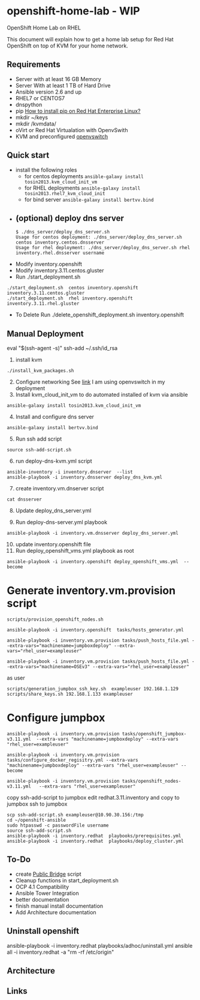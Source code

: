 # openshift-home-lab - WIP
OpenShift Home Lab on RHEL

This document will explain how to get a home lab setup for Red Hat OpenShift on top of KVM for your home network.

## Requirements
* Server with at least 16 GB Memory
* Server With at least 1 TB of Hard Drive
* Ansible version 2.6 and up
* RHEL7 or CENTOS7
* dnspython
* pip [How to install pip on Red Hat Enterprise Linux?](https://access.redhat.com/solutions/1519803)
* mkdir ~/keys
* mkdir /kvmdata/
* oVirt or Red Hat Virtualation with OpenvSwith
* KVM and preconfigured [openvswitch](https://www.linuxtechi.com/install-use-openvswitch-kvm-centos-7-rhel-7/)

## Quick start
* install the following roles
  - for centos deployments ```ansible-galaxy install tosin2013.kvm_cloud_init_vm```
  - for RHEL deployments ```ansible-galaxy install tosin2013.rhel7_kvm_cloud_init```
  - for bind server ```ansible-galaxy install bertvv.bind```
* (optional) deploy dns server
  -
  ```
  $ ./dns_server/deploy_dns_server.sh
  Usage for centos deployment: ./dns_server/deploy_dns_server.sh centos inventory.centos.dnsserver
  Usage for rhel deployment: ./dns_server/deploy_dns_server.sh rhel inventory.rhel.dnsserver username
  ```
* Modify inventory.openshift
* Modify inventory.3.11.centos.gluster
* Run ./start_deployment.sh
```
./start_deployment.sh  centos inventory.openshift inventory.3.11.centos.gluster
./start_deployment.sh  rhel inventory.openshift inventory.3.11.rhel.gluster
```
* To Delete Run ./delete_openshift_deployment.sh inventory.openshift

## Manual Deployment


eval "$(ssh-agent -s)"
ssh-add ~/.ssh/id_rsa

1. install kvm
```
./install_kvm_packages.sh
```
2. Configure networking See [link](https://www.linux-kvm.org/page/Networking#Public_Bridge) I am using openvswitch in my deployment
3. Install  kvm_cloud_init_vm  to do automated installed of kvm via ansible
```
ansible-galaxy install tosin2013.kvm_cloud_init_vm
```
4. Install and configure dns server
```
ansible-galaxy install bertvv.bind
```
5. Run ssh add script
```
source ssh-add-script.sh
```
6. run  deploy-dns-kvm.yml  script
```
ansible-inventory -i inventory.dnserver  --list
ansible-playbook -i inventory.dnsserver deploy_dns_kvm.yml
```
7. create inventory.vm.dnserver script
```
cat dnsserver
```
8. Update deploy_dns_server.yml

9. Run deploy-dns-server.yml playbook
```
ansible-playbook -i inventory.vm.dnsserver deploy_dns_server.yml

```
10. update inventory.openshift file
11. Run deploy_openshift_vms.yml playbook as root
```
ansible-playbook -i inventory.openshift deploy_openshift_vms.yml  --become
```
# Generate inventory.vm.provision script
```
scripts/provision_openshift_nodes.sh
```

```
ansible-playbook -i inventory.openshift  tasks/hosts_generator.yml

ansible-playbook -i inventory.vm.provision tasks/push_hosts_file.yml --extra-vars="machinename=jumpboxdeploy" --extra-vars="rhel_user=exampleuser"

ansible-playbook -i inventory.vm.provision tasks/push_hosts_file.yml --extra-vars="machinename=OSEv3" --extra-vars="rhel_user=exampleuser"
```
as user
```
scripts/generation_jumpbox_ssh_key.sh  exampleuser 192.168.1.129
scripts/share_keys.sh 192.168.1.133 exampleuser
```

# Configure jumpbox
```
ansible-playbook -i inventory.vm.provision tasks/openshift_jumpbox-v3.11.yml  --extra-vars "machinename=jumpboxdeploy" --extra-vars "rhel_user=exampleuser"
```

```
ansible-playbook -i inventory.vm.provision tasks/configure_docker_regisitry.yml --extra-vars "machinename=jumpboxdeploy" --extra-vars "rhel_user=exampleuser" --become
```
```
ansible-playbook -i inventory.vm.provision tasks/openshift_nodes-v3.11.yml   --extra-vars "rhel_user=exampleuser"
```

copy ssh-add-script to jumpbox
edit redhat.3.11.inventory and copy to jumpbox
ssh to jumpbox
```
scp ssh-add-script.sh exampleuser@10.90.30.156:/tmp
cd ~/openshift-ansible
sudo htpasswd -c passwordFile username
source ssh-add-script.sh
ansible-playbook -i inventory.redhat  playbooks/prerequisites.yml
ansible-playbook -i inventory.redhat  playbooks/deploy_cluster.yml
```

## To-Do
* create [Public Bridge](https://www.linux-kvm.org/page/Networking#Public_Bridge) script
* Cleanup functions in start_deployment.sh
* OCP 4.1 Compatibility
* Ansible Tower Integration
* better documentation
* finish manual install documentation
* Add Architecture documentation


## Uninstall openshift
ansible-playbook -i inventory.redhat  playbooks/adhoc/uninstall.yml
ansible all -i inventory.redhat -a "rm -rf /etc/origin"

## Architecture

## Links
